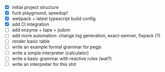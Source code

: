 - [x] initial project structure
- [x] fuck playground, speedup!
- [x] webpack + latest typescript build config
- [x] add CI integration
- [ ] add enzyme + tape + jsdom
- [ ] add more automation: change log generation, exact-semver, fixpack (?)
- [ ] render basic table
- [ ] write an example formal grammar for pegjs
- [ ] write a simple interpreter (calculator)
- [ ] write a basic grammar with reactive rules (wat?)
- [ ] write an interpreter for this shit
